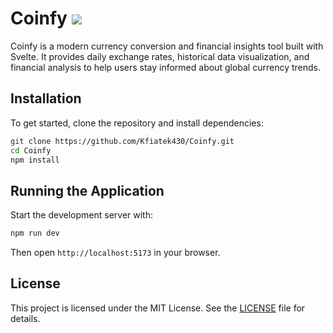 # Coinfy ![](https://img.shields.io/badge/status-in%20progress-yellow)

Coinfy is a modern currency conversion and financial insights tool built with Svelte. It provides daily exchange rates, historical data visualization, and financial analysis to help users stay informed about global currency trends.

## Installation

To get started, clone the repository and install dependencies:

```bash
git clone https://github.com/Kfiatek430/Coinfy.git
cd Coinfy
npm install
```

## Running the Application

Start the development server with:

```bash
npm run dev
```

Then open `http://localhost:5173` in your browser.

## License
This project is licensed under the MIT License. See the [LICENSE](LICENSE) file for details.